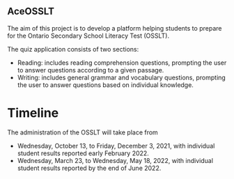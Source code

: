 ## AceOSSLT
The aim of this project is to develop a platform helping students to prepare for the Ontario Secondary School Literacy Test (OSSLT).

The quiz application consists of two sections:
* Reading: includes reading comprehension questions, prompting the user to answer questions according to a given passage.
* Writing: includes general grammar and vocabulary questions, prompting the user to answer questions based on individual knowledge.

# Timeline
The administration of the OSSLT will take place from
* Wednesday, October 13, to Friday, December 3, 2021, with individual student results reported early February 2022.
* Wednesday, March 23, to Wednesday, May 18, 2022, with individual student results reported by the end of June 2022.
